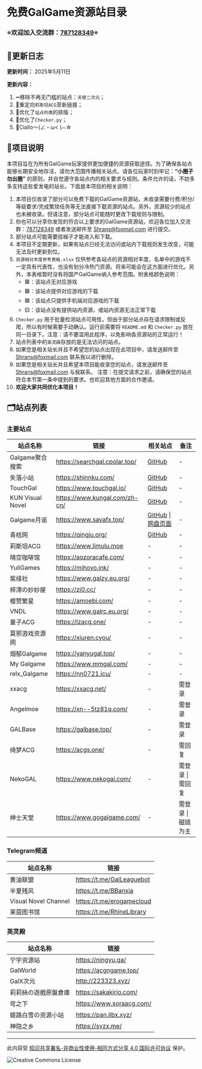 # 免费GalGame资源站目录

### **⭐欢迎加入交流群：[787128349](https://qm.qq.com/q/vYhkrip9Oa)⭐** 

## 📅更新日志
**更新时间：** 2025年5月11日

**更新内容：**
1. ➖移除不再无门槛的站点：`天使二次元`；
2. 🔄重定向`莉斯坦ACG`至新链接；
3. 📝优化了`站点列表`的排版；
4. 📝优化了`Checker.py`；
5. 🌟Ciallo～(∠・ω< )⌒☆


## 🧾项目说明

本项目旨在为所有GalGame玩家提供更加便捷的资源获取途径。为了确保各站点能够长期安全地存活，请勿大范围传播相关站点。请各位玩家时刻牢记：**“小圈子勿出圈”** 的原则，并自觉遵守各站点内的相关要求与规则。条件允许的话，不妨多多支持这些爱发电的站长。下面是本项目的相关说明：

1. 本项目仅收录了部分可以免费下载的GalGame资源站，未收录需要付费/积分/等级要求/完成繁琐任务等无法直接下载资源的站点。另外，资源较少的站点也未被收录。但请注意，部分站点可能随时更改下载规则与限制。
2. 你也可以分享你发现的符合以上要求的GalGame资源站，欢迎各位加入交流群：[787128349](https://qm.qq.com/q/vYhkrip9Oa) 或者发送邮件至 [Shrans@foxmail.com](mailto:Shrans@foxmail.com) 进行提交。
3. 部分站点可能需要挂梯子才能进入和下载。
4. 本项目不定期更新，如果有站点已经无法访问或站内下载规则发生改变，可能无法及时更新到位。
5. `资源相对丰度参考表格.xlsx` 仅供参考各站点的资源相对丰度，名单中的游戏不一定具有代表性，也没有划分冷热门资源。将来可能会在这方面进行优化。另外，本表格暂时没有将国产GalGame纳入参考范围。附表格颜色说明：
   - 🟥：该站点无对应游戏
   - 🟩：该站点提供对应游戏的下载
   - 🟦：该站点只提供手机端对应游戏的下载
   - 🟨：该站点没有提供站内资源，或站内资源无法正常下载
6. `Checker.py` 用于批量检测站点可用性，但由于部分站点存在请求限制或反爬，所以有时候需要手动确认。运行前需要将 `README.md` 和 `Checker.py` 放在同一目录下。注意：请不要滥用此程序，以免影响各资源站的正常运行！
7. 站点列表中的`英灵殿`存放的是无法访问的站点。
8. 如果您是相关站长并且不希望您的站点出现在此项目中，请发送邮件至 [Shrans@foxmail.com](mailto:Shrans@foxmail.com) 联系我以进行删除。
9. 如果您是相关站长并且希望本项目能收录您的站点，请发送邮件至 [Shrans@foxmail.com](mailto:Shrans@foxmail.com) 与我联系。 注意：在提交请求之前，请确保您的站点符合本节第一条中提到的要求。也欢迎其他方面的合作邀请。
10. **欢迎大家共同优化本项目！**

## 🗂️站点列表

### 主要站点
| 站点名称             | 链接                            | 相关站点                                                                              | 备注          |
|------------------|-------------------------------|-----------------------------------------------------------------------------------|-------------|
| Galgame聚合搜索      | https://searchgal.cpolar.top/ | [GitHub](https://github.com/Jurangren/SearchGal)                                  | -           |
| 失落小站             | https://shinnku.com/          | [GitHub](https://github.com/shinnku-nikaidou/upset-gal-web)                       | -           |
| TouchGal         | https://www.touchgal.io/      | [GitHub](https://github.com/KUN1007/kun-touchgal-next)                            | -           |
| KUN Visual Novel | https://www.kungal.com/zh-cn/ | [GitHub](https://github.com/KUN1007/kun-galgame-nuxt3)                            | -           |
| Galgame月谣        | https://www.sayafx.top/       | [GitHub](https://github.com/Moonpsalms-org) \|  [网盘页面](https://cloud.sayafx.top/) | -           |
| 青桔网              | https://qingju.org/           | [GitHub](https://github.com/qingjuacg/qingju/)                                    | -           |
| 莉斯坦ACG           | https://www.limulu.moe        | -                                                                                 | -           |
| 晴空咖啡馆            | https://aozoracafe.com/       | -                                                                                 | -           |
| YuliGames        | https://mihoyo.ink/           | -                                                                                 | -           |
| 紫缘社              | https://www.galzy.eu.org/     | -                                                                                 | -           |
| 梓澪の妙妙屋           | https://zi0.cc/               | -                                                                                 | -           |
| 樱赞繁星             | https://amoebi.com/           | -                                                                                 | -           |
| VNDL             | https://www.galrc.eu.org/     | -                                                                                 | -           |
| 量子ACG            | https://lzacg.one/            | -                                                                                 | -           |
| 莫邪游戏资源网          | https://xiuren.cyou/          | -                                                                                 | -           |
| 烟郁Galgame        | https://yanyugal.top/         | -                                                                                 | -           |
| My Galgame       | https://www.mmgal.com/        | -                                                                                 | -           |
| relx_Galgame     | https://nn0721.icu/           | -                                                                                 | -           |
| xxacg            | https://xxacg.net/            | -                                                                                 | 需登录         |
| Angelmoe         | https://xn--5tz81q.com/       | -                                                                                 | 需登录         |
| GALBase          | https://galbase.top/          | -                                                                                 | 需登录         |
| 绮梦ACG            | https://acgs.one/             | -                                                                                 | 需回复         |
| NekoGAL          | https://www.nekogal.com/      | -                                                                                 | 需登录 \| 需回复  |
| 绅士天堂             | https://www.gogalgame.com/    | -                                                                                 | 需登录 \| 磁链为主 |

### Telegram频道

| 站点名称                 | 链接                        |
|----------------------|---------------------------|
| 黄油联盟                 | https://t.me/GalLeaguebot |
| 半夏残风                 | https://t.me/BBanxia      |
| Visual Novel Channel | https://t.me/erogamecloud |
| 莱茵图书馆                | https://t.me/RhineLibrary |


### 英灵殿
| 站点名称       | 链接                         |
|------------|----------------------------|
| 宁宇资源站      | https://ningyu.ga/         |
| GalWorld   | https://acgngame.top/      |
| GalX次元     | http://223323.xyz/         |
| 莉莉絲の遊戲原盤倉庫 | https://sakakirio.com/     |
| 穹之下        | https://www.soraacg.com/   |
| 姬路白雪の资源小站  | https://pan.jlbx.xyz/      |
| 神隐之乡       | https://syzx.me/           |

---

此内容受 [知识共享署名-非商业性使用-相同方式分享 4.0 国际许可协议](https://creativecommons.org/licenses/by-nc-sa/4.0/deed.zh-hans) 保护。

![Creative Commons License](https://i.creativecommons.org/l/by-nc-sa/4.0/88x31.png)
